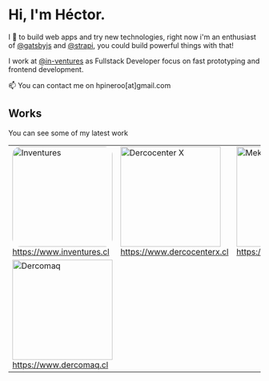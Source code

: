 # Hi, I'm Héctor.

I 💙 to build web apps and try new technologies, right now i'm an enthusiast of [@gatsbyjs](https://github.com/gatsbyjs) and [@strapi](https://github.com/strapi), you could build powerful things with that!

I work at [@in-ventures](https://github.com/in-ventures) as Fullstack Developer focus on fast prototyping and frontend development.

📫 You can contact me on hpineroo[at]gmail.com

## Works

You can see some of my latest work
<table>
  <tr>
    <td>
      <img width="200" src="https://i.imgur.com/r9PauAl.jpg" alt="Inventures" style="border-radius: 1em;">
      <br>
      <a href="https://inventures.cl" target="_blank">https://www.inventures.cl</a>
    </td>
    <td>
      <img width="200" src="https://i.imgur.com/GowvoyV.jpg" alt="Dercocenter X">
      <br>
      <a href="https://dercocenterx.cl" target="_blank">https://www.dercocenterx.cl</a>
    </td>
    <td>
      <img width="200" src="https://i.imgur.com/v67hJRn.png" alt="Meki">
      <br>
      <a href="https://mimeki.cl" target="_blank">https://www.mimeki.cl</a>
    </td>
  </tr>
  <tr>
    <td>
      <img width="200" src="https://i.imgur.com/w1qL8vb.png" alt="Dercomaq">
      <br>
      <a href="https://dercomaq.cl" target="_blank">https://www.dercomaq.cl</a>
    </td>
  </tr> 
</table>
    

<!--
**hpineroo/hpineroo** is a ✨ _special_ ✨ repository because its `README.md` (this file) appears on your GitHub profile.

Here are some ideas to get you started:

- 🔭 I’m currently working on ...
- 🌱 I’m currently learning ...
- 👯 I’m looking to collaborate on ...
- 🤔 I’m looking for help with ...
- 💬 Ask me about ...
-  How to reach me: ...
- 😄 Pronouns: ...
- ⚡ Fun fact: ...
-->
